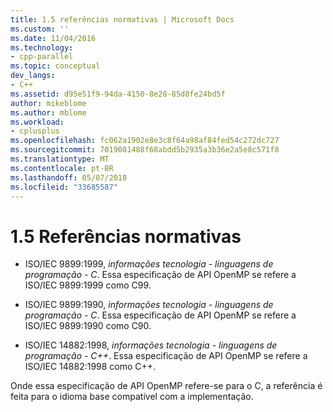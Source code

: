 ```yaml
---
title: 1.5 referências normativas | Microsoft Docs
ms.custom: ''
ms.date: 11/04/2016
ms.technology:
- cpp-parallel
ms.topic: conceptual
dev_langs:
- C++
ms.assetid: d95e51f9-94da-4150-8e28-85d8fe24bd5f
author: mikeblome
ms.author: mblome
ms.workload:
- cplusplus
ms.openlocfilehash: fc062a1902e8e3c8f64a98af84fed54c272dc727
ms.sourcegitcommit: 7019081488f68abdd5b2935a3b36e2a5e8c571f8
ms.translationtype: MT
ms.contentlocale: pt-BR
ms.lasthandoff: 05/07/2018
ms.locfileid: "33685587"
---
```

# <a name="15-normative-references"></a>1.5 Referências normativas
-   ISO/IEC 9899:1999, *informações tecnologia - linguagens de programação - C*. Essa especificação de API OpenMP se refere a ISO/IEC 9899:1999 como C99.  
  
-   ISO/IEC 9899:1990, *informações tecnologia - linguagens de programação - C*. Essa especificação de API OpenMP se refere a ISO/IEC 9899:1990 como C90.  
  
-   ISO/IEC 14882:1998, *informações tecnologia - linguagens de programação - C++*. Essa especificação de API OpenMP se refere a ISO/IEC 14882:1998 como C++.  
  
 Onde essa especificação de API OpenMP refere-se para o C, a referência é feita para o idioma base compatível com a implementação.
